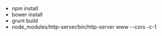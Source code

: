 * npm install
* bower install 
* grunt build 
* node_modules/http-server/bin/http-server www --cors -c-1
